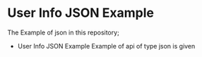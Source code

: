 # User Info JSON Example
The Example of json in this repository;
- User Info JSON Example
Example of api of type json is given
